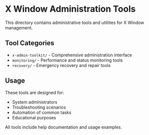 # X Window Administration Tools

This directory contains administrative tools and utilities for X Window management.

## Tool Categories

- `x-admin-toolkit/` - Comprehensive administration interface
- `monitoring/` - Performance and status monitoring tools
- `recovery/` - Emergency recovery and repair tools

## Usage

These tools are designed for:
- System administrators
- Troubleshooting scenarios
- Automation of common tasks
- Educational purposes

All tools include help documentation and usage examples.
